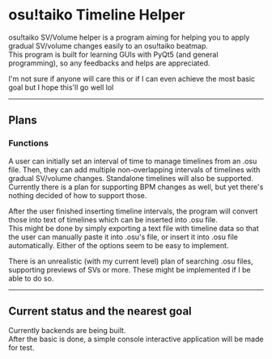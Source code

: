 # osu!taiko Timeline Helper
osu!taiko SV/Volume helper is a program aiming for helping you to apply gradual SV/volume changes easily to an osu!taiko beatmap.  
This program is built for learning GUIs with PyQt5 (and general programming), so any feedbacks and helps are appreciated.

I'm not sure if anyone will care this or if I can even achieve the most basic goal but I hope this'll go well lol

-------------

## Plans
### Functions
A user can initially set an interval of time to manage timelines from an .osu file. Then, they can add multiple non-overlapping intervals of timelines with gradual SV/volume changes. Standalone timelines will also be supported.  
Currently there is a plan for supporting BPM changes as well, but yet there's nothing decided of how to support those.

After the user finished inserting timeline intervals, the program will convert those into text of timelines which can be inserted into .osu file.  
This might be done by simply exporting a text file with timeline data so that the user can manually paste it into .osu's file, or insert it into .osu file automatically. Either of the options seem to be easy to implement.

There is an unrealistic (with my current level) plan of searching .osu files, supporting previews of SVs or more. These might be implemented if I be able to do so.

-------

## Current status and the nearest goal
Currently backends are being built.  
After the basic is done, a simple console interactive application will be made for test.